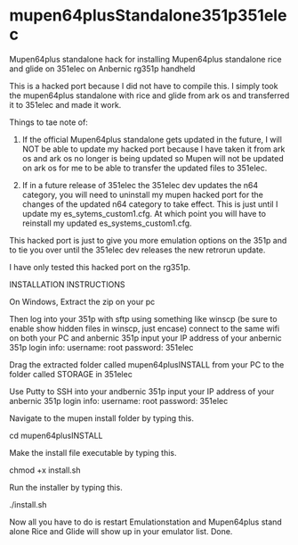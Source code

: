 # mupen64plusStandalone351p351elec
Mupen64plus standalone hack for installing Mupen64plus standalone rice and glide on 351elec on Anbernic rg351p handheld

This is a hacked port because I did not have to compile this. I simply took the mupen64plus standalone with rice and glide from ark os and transferred it to 351elec and made it work.

Things to tae note of:
1. If the official Mupen64plus standalone gets updated in the future, I will NOT be able to update my hacked port because I have taken it from ark os and ark os no longer is being updated so Mupen will not be updated on ark os for me to be able to transfer the updated files to 351elec.

2. If in a future release of 351elec the 351elec dev updates the n64 category, you will need to uninstall my mupen hacked port for the changes of the updated n64 category to take effect. This is just until I update my es_sytems_custom1.cfg. At which point you will have to reinstall my updated es_systems_custom1.cfg.  

This hacked port is just to give you more emulation options on the 351p and to tie you over until the 351elec dev releases the new retrorun update.

I have only tested this hacked port on the rg351p.








INSTALLATION INSTRUCTIONS

On Windows,
Extract the zip on your pc

Then log into your 351p with sftp using something like winscp (be sure to enable show hidden files in winscp, just encase)
connect to the same wifi on both your PC and anbernic 351p
input your IP address of your anbernic 351p
login info:
username: root
password: 351elec


Drag the extracted folder called mupen64plusINSTALL from your PC to the folder called STORAGE in 351elec

Use Putty to SSH into your andbernic 351p
input your IP address of your anbernic 351p
login info:
username: root
password: 351elec

Navigate to the mupen install folder by typing this.

cd mupen64plusINSTALL


Make the install file executable by typing this.

chmod +x install.sh


Run the installer by typing this.

./install.sh


Now all you have to do is restart Emulationstation and Mupen64plus stand alone Rice and Glide will show up in your emulator list. 
Done.
